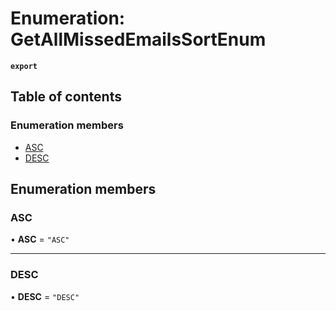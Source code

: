 # Enumeration: GetAllMissedEmailsSortEnum

**`export`**

## Table of contents

### Enumeration members

- [ASC](GetAllMissedEmailsSortEnum.md#asc)
- [DESC](GetAllMissedEmailsSortEnum.md#desc)

## Enumeration members

### ASC

• **ASC** = `"ASC"`

___

### DESC

• **DESC** = `"DESC"`
